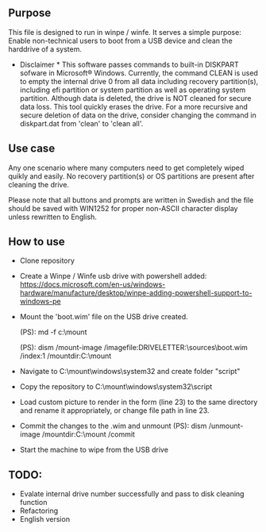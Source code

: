 
## Purpose

This file is designed to run in winpe / winfe. It serves a simple purpose:
Enable non-technical users to boot from a USB device and clean the harddrive of a system. 
* Disclaimer * 
This software passes commands to built-in DISKPART sofware in Microsoft® Windows.
Currently, the command CLEAN is used to empty the internal drive 0 from all data including
recovery partition(s), including efi partition or system partition as well as operating system partition. 
Although data is deleted, the drive is NOT cleaned for secure data loss. This tool quickly erases the drive.
For a more recursive and secure deletion of data on the drive, consider changing the command in diskpart.dat from
'clean' to 'clean all'.

## Use case
Any one scenario where many computers need to get completely wiped quikly and easily.
No recovery partition(s) or OS partitions are present after cleaning the drive.

Please note that all buttons and prompts are written in Swedish and the file should be saved with WIN1252 for proper non-ASCII character display
unless rewritten to English.

## How to use
* Clone repository
* Create a Winpe / Winfe usb drive with powershell added:
  https://docs.microsoft.com/en-us/windows-hardware/manufacture/desktop/winpe-adding-powershell-support-to-windows-pe

* Mount the 'boot.wim' file on the USB drive created. 

	(PS): md -f c:\mount
	
	(PS): dism /mount-image /imagefile:DRIVELETTER:\sources\boot.wim /index:1 /mountdir:C:\mount

* Navigate to C:\mount\windows\system32 and create folder "script"
* Copy the repository to C:\mount\windows\system32\script
* Load custom picture to render in the form (line 23) to the same directory and rename it appropriately, or change file path in line 23. 
* Commit the changes to the .wim and unmount
	(PS): dism /unmount-image /mountdir:C:\mount /commit

* Start the machine to wipe from the USB drive
 

## TODO:

* Evalate internal drive number successfully and pass to disk cleaning function
* Refactoring
* English version
